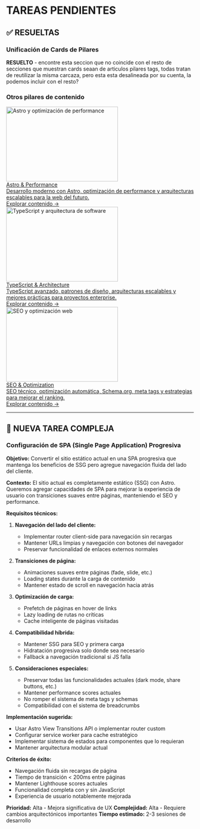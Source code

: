 # TAREAS PENDIENTES

## ✅ RESUELTAS

### Unificación de Cards de Pilares
**RESUELTO** - encontre esta seccion que no coincide con el resto de secciones que muestran cards seaan de articulos pilares tags, todas tratan de reutilizar la misma carcaza, pero esta esta desalineada por su cuenta, la podemos incluir con el resto?

<aside class="mt-16 pt-8 border-t border-primary"> <h3 class="text-xl font-bold mb-6">
Otros pilares de contenido
</h3> <div class="grid grid-cols-1 md:grid-cols-2 gap-6"> <a href="/blog/pillar/astro-performance" class="card-base block overflow-hidden no-underline"> <!-- Imagen del pilar --> <div class="aspect-video overflow-hidden"> <img src="/images/blog/darkmode-cover.webp" alt="Astro y optimización de performance" class="w-full h-full object-cover transition-transform duration-300 hover:scale-105" loading="lazy" width="300" height="200"> </div> <!-- Contenido --> <div class="p-4 flex flex-col h-full"> <div class="font-semibold text-gray-900 mb-2"> Astro &amp; Performance </div> <div class="text-sm text-gray-600 mb-3 flex-1"> Desarrollo moderno con Astro, optimización de performance y arquitecturas escalables para la web del futuro. </div> <div class="text-xs text-gray-500 font-medium">
Explorar contenido →
</div> </div> </a><a href="/blog/pillar/typescript-architecture" class="card-base block overflow-hidden no-underline"> <!-- Imagen del pilar --> <div class="aspect-video overflow-hidden"> <img src="/images/blog/architecture-cover.webp" alt="TypeScript y arquitectura de software" class="w-full h-full object-cover transition-transform duration-300 hover:scale-105" loading="lazy" width="300" height="200"> </div> <!-- Contenido --> <div class="p-4 flex flex-col h-full"> <div class="font-semibold text-gray-900 mb-2"> TypeScript &amp; Architecture </div> <div class="text-sm text-gray-600 mb-3 flex-1"> TypeScript avanzado, patrones de diseño, arquitecturas escalables y mejores prácticas para proyectos enterprise. </div> <div class="text-xs text-gray-500 font-medium">
Explorar contenido →
</div> </div> </a><a href="/blog/pillar/seo-optimization" class="card-base block overflow-hidden no-underline"> <!-- Imagen del pilar --> <div class="aspect-video overflow-hidden"> <img src="/images/blog/seo-cover.webp" alt="SEO y optimización web" class="w-full h-full object-cover transition-transform duration-300 hover:scale-105" loading="lazy" width="300" height="200"> </div> <!-- Contenido --> <div class="p-4 flex flex-col h-full"> <div class="font-semibold text-gray-900 mb-2"> SEO &amp; Optimization </div> <div class="text-sm text-gray-600 mb-3 flex-1"> SEO técnico, optimización automática, Schema.org, meta tags y estrategias para mejorar el ranking. </div> <div class="text-xs text-gray-500 font-medium">
Explorar contenido →
</div> </div> </a> </div> </aside>

---

## 🚀 NUEVA TAREA COMPLEJA

### Configuración de SPA (Single Page Application) Progresiva

**Objetivo:** Convertir el sitio estático actual en una SPA progresiva que mantenga los beneficios de SSG pero agregue navegación fluida del lado del cliente.

**Contexto:** El sitio actual es completamente estático (SSG) con Astro. Queremos agregar capacidades de SPA para mejorar la experiencia de usuario con transiciones suaves entre páginas, manteniendo el SEO y performance.

**Requisitos técnicos:**

1. **Navegación del lado del cliente:**
   - Implementar router client-side para navegación sin recargas
   - Mantener URLs limpias y navegación con botones del navegador
   - Preservar funcionalidad de enlaces externos normales

2. **Transiciones de página:**
   - Animaciones suaves entre páginas (fade, slide, etc.)
   - Loading states durante la carga de contenido
   - Mantener estado de scroll en navegación hacia atrás

3. **Optimización de carga:**
   - Prefetch de páginas en hover de links
   - Lazy loading de rutas no críticas
   - Cache inteligente de páginas visitadas

4. **Compatibilidad híbrida:**
   - Mantener SSG para SEO y primera carga
   - Hidratación progresiva solo donde sea necesario
   - Fallback a navegación tradicional si JS falla

5. **Consideraciones especiales:**
   - Preservar todas las funcionalidades actuales (dark mode, share buttons, etc.)
   - Mantener performance scores actuales
   - No romper el sistema de meta tags y schemas
   - Compatibilidad con el sistema de breadcrumbs

**Implementación sugerida:**
- Usar Astro View Transitions API o implementar router custom
- Configurar service worker para cache estratégico
- Implementar sistema de estados para componentes que lo requieran
- Mantener arquitectura modular actual

**Criterios de éxito:**
- Navegación fluida sin recargas de página
- Tiempo de transición < 200ms entre páginas
- Mantener Lighthouse scores actuales
- Funcionalidad completa con y sin JavaScript
- Experiencia de usuario notablemente mejorada

**Prioridad:** Alta - Mejora significativa de UX
**Complejidad:** Alta - Requiere cambios arquitectónicos importantes
**Tiempo estimado:** 2-3 sesiones de desarrollo